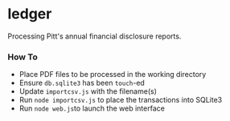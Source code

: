 # ledger

Processing Pitt's annual financial disclosure reports.

### How To

- Place PDF files to be processed in the working directory
- Ensure `db.sqlite3` has been `touch`-ed
- Update `importcsv.js` with the filename(s)
- Run `node importcsv.js` to place the transactions into SQLite3
- Run `node web.js`to launch the web interface
